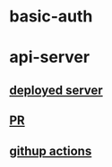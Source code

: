 # basic-auth

# api-server

## [deployed server](https://basic-auth-6mpe.onrender.com/)

## [PR](https://github.com/mohannaddQA/basic-auth/pull/1)

## [githup actions](https://github.com/mohannaddQA/basic-auth/actions)

